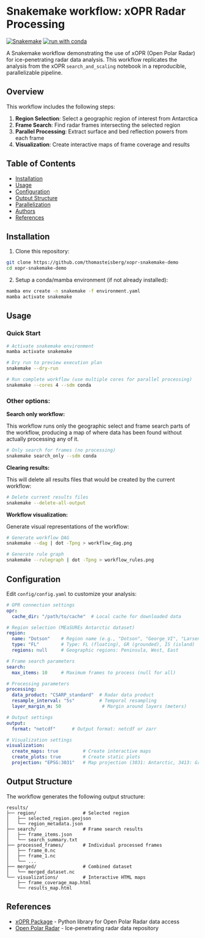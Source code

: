 # Snakemake workflow: xOPR Radar Processing

[![Snakemake](https://img.shields.io/badge/snakemake-≥8.0.0-brightgreen.svg)](https://snakemake.github.io)
[![run with conda](http://img.shields.io/badge/run%20with-conda-3EB049.svg?labelColor=000000&logo=anaconda)](https://docs.conda.io/en/latest/)

A Snakemake workflow demonstrating the use of xOPR (Open Polar Radar) for ice-penetrating radar data analysis. This workflow replicates the analysis from the xOPR `search_and_scaling` notebook in a reproducible, parallelizable pipeline.

## Overview

This workflow includes the following steps:
1. **Region Selection**: Select a geographic region of interest from Antarctica
2. **Frame Search**: Find radar frames intersecting the selected region
3. **Parallel Processing**: Extract surface and bed reflection powers from each frame
5. **Visualization**: Create interactive maps of frame coverage and results

## Table of Contents
- [Installation](#installation)
- [Usage](#usage)
- [Configuration](#configuration)
- [Output Structure](#output-structure)
- [Parallelization](#parallelization)
- [Authors](#authors)
- [References](#references)

## Installation

1. Clone this repository:
```bash
git clone https://github.com/thomasteisberg/xopr-snakemake-demo
cd xopr-snakemake-demo
```

2. Setup a conda/mamba environment (if not already installed):
```bash
mamba env create -n snakemake -f environment.yaml
mamba activate snakemake
```

## Usage

### Quick Start

```bash
# Activate snakemake environment
mamba activate snakemake

# Dry run to preview execution plan
snakemake --dry-run

# Run complete workflow (use multiple cores for parallel processing)
snakemake --cores 4 --sdm conda
```

### Other options:

**Search only workflow:**

This workflow runs only the geographic select and frame search parts of the workflow, 
producing a map of where data has been found without actually processing any of it.

```bash
# Only search for frames (no processing)
snakemake search_only --sdm conda
```

**Clearing results:**

This will delete all results files that would be created by the current workflow:

```bash
# Delete current results files
snakemake --delete-all-output
```

**Workflow visualization:**

Generate visual representations of the workflow:

```bash
# Generate workflow DAG
snakemake --dag | dot -Tpng > workflow_dag.png

# Generate rule graph
snakemake --rulegraph | dot -Tpng > workflow_rules.png
```

## Configuration

Edit `config/config.yaml` to customize your analysis:

```yaml
# OPR connection settings
opr:
  cache_dir: "/path/to/cache"  # Local cache for downloaded data

# Region selection (MEaSUREs Antarctic dataset)
region:
  name: "Dotson"    # Region name (e.g., "Dotson", "George_VI", "LarsenC")
  type: "FL"        # Type: FL (floating), GR (grounded), IS (island)
  regions: null     # Geographic regions: Peninsula, West, East

# Frame search parameters
search:
  max_items: 10     # Maximum frames to process (null for all)

# Processing parameters
processing:
  data_product: "CSARP_standard"  # Radar data product
  resample_interval: "5s"         # Temporal resampling
  layer_margin_m: 50               # Margin around layers (meters)

# Output settings
output:
  format: "netcdf"      # Output format: netcdf or zarr

# Visualization settings
visualization:
  create_maps: true         # Create interactive maps
  create_plots: true        # Create static plots
  projection: "EPSG:3031"   # Map projection (3031: Antarctic, 3413: Greenland)
```

## Output Structure

The workflow generates the following output structure:

```
results/
├── region/                 # Selected region
│   ├── selected_region.geojson
│   └── region_metadata.json
├── search/                 # Frame search results
│   ├── frame_items.json
│   └── search_summary.txt
├── processed_frames/       # Individual processed frames
│   ├── frame_0.nc
│   ├── frame_1.nc
│   └── ...
├── merged/                 # Combined dataset
│   └── merged_dataset.nc
└── visualizations/         # Interactive HTML maps
    ├── frame_coverage_map.html
    └── results_map.html
```

## References

- [xOPR Package](https://github.com/thomasteisberg/xopr) - Python library for Open Polar Radar data access
- [Open Polar Radar](https://data.openradardata.org/) - Ice-penetrating radar data repository
